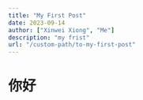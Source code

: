 ```yaml
---
title: "My First Post"
date: 2023-09-14
author: ["Xinwei Xiong", "Me"]
description: "my frist"
url: "/custom-path/to-my-first-post"
---
```


# 你好
